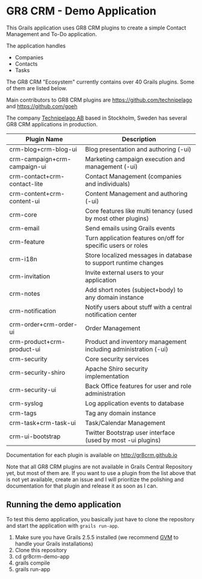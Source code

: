 # GR8 CRM - Demo Application

This Grails application uses GR8 CRM plugins to create a simple
Contact Management and To-Do application.

The application handles
* Companies
* Contacts
* Tasks

The GR8 CRM "Ecosystem" currently contains over 40 Grails plugins. Some of them are listed below.

Main contributors to GR8 CRM plugins are https://github.com/technipelago and https://github.com/goeh

The company [Technipelago AB](http://www.technipelago.se/ "Technipelago AB") based in Stockholm, Sweden has several GR8 CRM applications in production.

| Plugin Name                  | Description
| ---------------------------- | ------------------------------------------------
| crm-blog+crm-blog-ui         | Blog presentation and authoring (-ui)
| crm-campaign+crm-campaign-ui | Marketing campaign execution and management (-ui)
| crm-contact+crm-contact-lite | Contact Management (companies and individuals)
| crm-content+crm-content-ui   | Content Management and authoring (-ui)
| crm-core                     | Core features like multi tenancy (used by most other plugins)
| crm-email                    | Send emails using Grails events
| crm-feature                  | Turn application features on/off for specific users or roles
| crm-i18n                     | Store localized messages in database to support runtime changes
| crm-invitation               | Invite external users to your application
| crm-notes                    | Add short notes (subject+body) to any domain instance
| crm-notification             | Notify users about stuff with a central notification center
| crm-order+crm-order-ui       | Order Management
| crm-product+crm-product-ui   | Product and inventory management including administration (-ui)
| crm-security                 | Core security services
| crm-security-shiro           | Apache Shiro security implementation
| crm-security-ui              | Back Office features for user and role administration
| crm-syslog                   | Log application events to database
| crm-tags                     | Tag any domain instance
| crm-task+crm-task-ui         | Task/Calendar Management
| crm-ui-bootstrap             | Twitter Bootstrap user interface (used by most -ui plugins)

Documentation for each plugin is available on http://gr8crm.github.io

Note that all GR8 CRM plugins are not available in Grails Central Repository yet, but most of them are.
If you want to use a plugin from the list above that is not yet available, create an issue and I will
prioritize the polishing and documentation for that plugin and release it as soon as I can.

## Running the demo application

To test this demo application, you basically just have to clone the repository and start the application with `grails run-app`.

1. Make sure you have Grails 2.5.5 installed (we recommend [GVM](http://gvmtool.net) to handle your Grails installations)
2. Clone this repository
3. cd gr8crm-demo-app
4. grails compile
5. grails run-app
